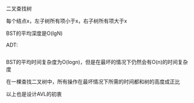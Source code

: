 二叉查找树

每个结点x，左子树所有项小于x，右子树所有项大于x

BST的平均深度是O(lgN)

ADT:
```java

```
BST的平均时间复杂度为O(logn)，但是在最坏的情况下仍然会有O(n)的时间复杂度

在一棵查找二叉树中，所有操作在最坏情况下所需的时间都和树的高度成正比

以上也是设计AVL的初衷

